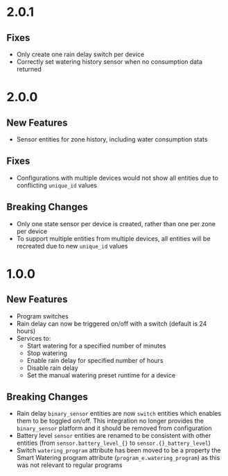 # 2.0.1

## Fixes

- Only create one rain delay switch per device
- Correctly set watering history sensor when no consumption data returned

# 2.0.0

## New Features

- Sensor entities for zone history, including water consumption stats

## Fixes

- Configurations with multiple devices would not show all entities due to conflicting `unique_id` values

## Breaking Changes

- Only one state sensor per device is created, rather than one per zone per device
- To support multiple entities from multiple devices, all entities will be recreated due to new `unique_id` values

# 1.0.0

## New Features

- Program switches
- Rain delay can now be triggered on/off with a switch (default is 24 hours)
- Services to:
  - Start watering for a specified number of minutes
  - Stop watering
  - Enable rain delay for specified number of hours
  - Disable rain delay
  - Set the manual watering preset runtime for a device

## Breaking Changes

- Rain delay `binary_sensor` entities are now `switch` entities which enables them to be toggled on/off. This integration no longer provides the `binary_sensor` platform and it should be removed from configuration
- Battery level `sensor` entities are renamed to be consistent with other entities (from `sensor.battery_level_{}` to `sensor.{}_battery_level`)
- Switch `watering_program` attribute has been moved to be a property the Smart Watering program attribute (`program_e.watering_program`) as this was not relevant to regular programs
